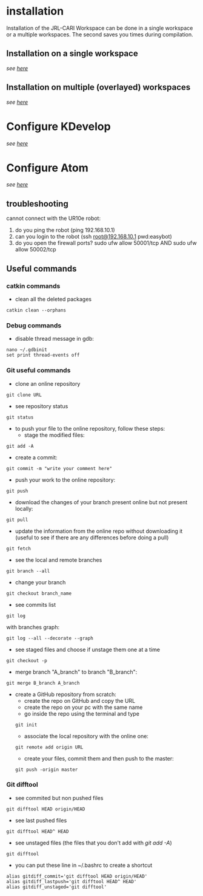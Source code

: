 # installation

Installation of the JRL-CARI Workspace can be done in a single workspace or a multiple workspaces.
The second saves you times during compilation.

## Installation on a single workspace
_see [here](installation_single_workspace.md)_


## Installation on multiple (overlayed) workspaces
_see [here](installation_multiple_workspace.md)_

# Configure KDevelop
_see [here](qtcreator.md)_

# Configure Atom
_see [here](atom.md)_

## troubleshooting

cannot connect with the UR10e robot:

1) do you ping the robot (ping 192.168.10.1)
2) can you login to the robot (ssh root@192.168.10.1  pwd:easybot)
3) do you open the firewall ports?  sudo ufw allow 50001/tcp  AND    sudo ufw allow 50002/tcp



## Useful commands

### catkin commands
* clean all the deleted packages
```
catkin clean --orphans
```



### Debug commands

* disable thread message in gdb:
```
nano ~/.gdbinit
set print thread-events off
```
### Git useful commands
* clone an online repository
```
git clone URL
```
* see repository status
```
git status
```
* to push your file to the online repository, follow these steps:
  * stage the modified files:
```
git add -A
```
  * create a commit:
```
git commit -m "write your comment here"
```
  * push your work to the online repository:
```
git push
```
* download the changes of your branch present online but not present locally:
```
git pull
```
* update the information from the online repo without downloading it (useful to see if there are any differences before doing a pull)
```
git fetch
```
* see the local and remote branches
```
git branch --all
```
* change your branch
```
git checkout branch_name
```
* see commits list
```
git log
```
with branches graph:
```
git log --all --decorate --graph
```
* see staged files and choose if unstage them one at a time
```
git checkout -p
```
* merge branch "A_branch" to branch "B_branch":
```
git merge B_branch A_branch
```
* create a GitHub repository from scratch:
  * create the repo on GitHub and copy the URL
  * create the repo on your pc with the same name
  * go inside the repo using the terminal and type
  ```
  git init
  ```
  * associate the local repository with the online one:
  ```
  git remote add origin URL
  ```
  * create your files, commit them and then push to the master:
  ```
  git push -origin master
  ```

### Git difftool

* see commited but non pushed files
```
git difftool HEAD origin/HEAD
```

* see last pushed files
```
git difftool HEAD^ HEAD
```

* see unstaged files (the files that you don't add with _git add -A_)
```
git difftool
```

* you can put these line in ~/.bashrc to create a shortcut
```
alias gitdiff_commit='git difftool HEAD origin/HEAD'
alias gitdiff_lastpush='git difftool HEAD^ HEAD'
alias gitdiff_unstaged='git difftool'

```
